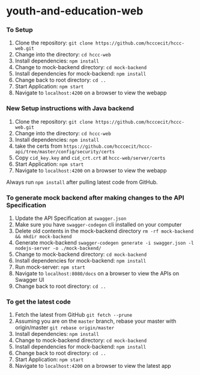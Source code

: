 # youth-and-education-web

### To Setup

1. Clone the repository: `git clone https://github.com/hcccecit/hccc-web.git`
2. Change into the directory: `cd hccc-web`
3. Install dependencies: `npm install`
4. Change to mock-backend directory: `cd mock-backend`
5. Install dependencies for mock-backend: `npm install`
6. Change back to root directory: `cd ..`
7. Start Application: `npm start`
8. Navigate to `localhost:4200` on a browser to view the webapp

### New Setup instructions with Java backend

1. Clone the repository: `git clone https://github.com/hcccecit/hccc-web.git`
2. Change into the directory: `cd hccc-web`
3. Install dependencies: `npm install`
4. take the certs from `https://github.com/hcccecit/hccc-api/tree/master/config/security/certs` 
5. Copy `cid_key.key` and `cid_crt.crt` at `hccc-web/server/certs`
7. Start Application: `npm start`
8. Navigate to `localhost:4200` on a browser to view the webapp

Always run `npm install` after pulling latest code from GitHub.

### To generate mock backend after making changes to the API Specification

1. Update the API Specification at `swagger.json`
2. Make sure you have `swagger-codegen` cli installed on your computer
3. Delete old contents in the mock-backend directory `rm -rf mock-backend && mkdir mock-backend`
4. Generate mock-backend `swagger-codegen generate -i swagger.json -l nodejs-server -o ./mock-backend/`
5. Change to mock-backend directory: `cd mock-backend`
6. Install dependencies for mock-backend: `npm install`
7. Run mock-server: `npm start`
8. Navigate to `localhost:8080/docs` on a browser to view the APIs on Swagger UI 
9. Change back to root directory: `cd ..`

### To get the latest code

1. Fetch the latest from GitHub `git fetch --prune`
2. Assuming you are on the `master` branch, rebase your master with origin/master `git rebase origin/master`
3. Install dependencies: `npm install`
4. Change to mock-backend directory: `cd mock-backend`
5. Install dependencies for mock-backend: `npm install`
6. Change back to root directory: `cd ..`
7. Start Application: `npm start`
8. Navigate to `localhost:4200` on a browser to view the latest app


